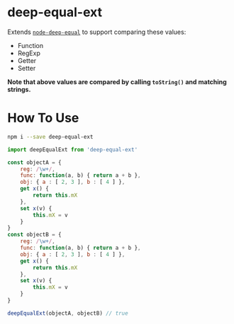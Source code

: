 # deep-equal-ext

Extends [`node-deep-equal`](https://github.com/substack/node-deep-equal) to support comparing these values:

- Function
- RegExp
- Getter
- Setter

**Note that above values are compared by calling `toString()` and matching strings.**

# How To Use

```bash
npm i --save deep-equal-ext
```

```js
import deepEqualExt from 'deep-equal-ext'

const objectA = {
    reg: /\w+/,
    func: function(a, b) { return a + b },
    obj: { a : [ 2, 3 ], b : [ 4 ] },
    get x() {
        return this.mX
    },
    set x(v) {
        this.mX = v
    }
}
const objectB = {
    reg: /\w+/,
    func: function(a, b) { return a + b },
    obj: { a : [ 2, 3 ], b : [ 4 ] },
    get x() {
        return this.mX
    },
    set x(v) {
        this.mX = v
    }
}

deepEqualExt(objectA, objectB) // true
```

